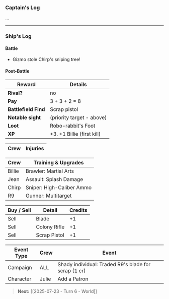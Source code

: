 ### Captain's Log

...

---

### Ship's Log

#### Battle

+ Gizmo stole Chirp's sniping tree!

#### Post-Battle

| Reward               | Details                     |
| -------------------- | --------------------------- |
| **Rival?**           | no                          |
| **Pay**              | 3 + 3 + 2 = 8               |
| **Battlefield Find** | Scrap pistol                |
| **Notable sight**    | (priority target - above)   |
| **Loot**             | Robo-rabbit's Foot          |
| **XP**               | +3.  +1 Billie (first kill) |

| Crew | Injuries |
| ---- | -------- |

| Crew   | Training & Upgrades       |
| ------ | ------------------------- |
| Billie | Brawler: Martial Arts     |
| Jean   | Assault: Splash Damage    |
| Chirp  | Sniper: High-Caliber Ammo |
| R9     | Gunner: Multitarget       |

| Buy / Sell | Detail       | Credits |
| ---------- | ------------ | ------- |
| Sell       | Blade        | +1      |
| Sell       | Colony Rifle | +1      |
| Sell       | Scrap Pistol | +1      |

| Event Type | Crew  | Event                                                |
| ---------- | ----- | ---------------------------------------------------- |
| Campaign   | ALL   | Shady individual: Traded R9's blade for scrap (1 cr) |
| Character  | Julie | Add a Patron                                         |

> **Next:** [[2025-07-23 - Turn 6 - World]]

